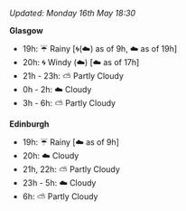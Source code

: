 *Updated: Monday 16th May 18:30*

**Glasgow**

* 19h: :umbrella: Rainy [:cyclone:(:cloud:) as of 9h, :cloud: as of 19h]
* 20h: :cyclone: Windy (:cloud:) [:cloud: as of 17h]
* 21h - 23h: :partly_sunny: Partly Cloudy
* 0h - 2h: :cloud: Cloudy
* 3h - 6h: :partly_sunny: Partly Cloudy

**Edinburgh**

* 19h: :umbrella: Rainy [:cloud: as of 9h]
* 20h: :cloud: Cloudy
* 21h, 22h: :partly_sunny: Partly Cloudy
* 23h - 5h: :cloud: Cloudy
* 6h: :partly_sunny: Partly Cloudy
